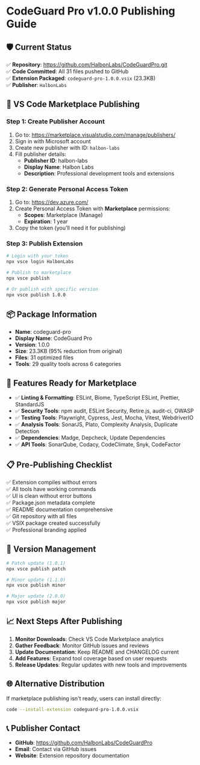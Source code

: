 # CodeGuard Pro v1.0.0 Publishing Guide

## 🛡️ Current Status
✅ **Repository**: https://github.com/HalbonLabs/CodeGuardPro.git  
✅ **Code Committed**: All 31 files pushed to GitHub  
✅ **Extension Packaged**: `codeguard-pro-1.0.0.vsix` (23.3KB)  
✅ **Publisher**: `HalbonLabs`  

## 🚀 VS Code Marketplace Publishing

### Step 1: Create Publisher Account
1. Go to: https://marketplace.visualstudio.com/manage/publishers/
2. Sign in with Microsoft account
3. Create new publisher with ID: `halbon-labs`
4. Fill publisher details:
   - **Publisher ID**: halbon-labs
   - **Display Name**: Halbon Labs
   - **Description**: Professional development tools and extensions

### Step 2: Generate Personal Access Token
1. Go to: https://dev.azure.com/
2. Create Personal Access Token with **Marketplace** permissions:
   - **Scopes**: Marketplace (Manage)
   - **Expiration**: 1 year
3. Copy the token (you'll need it for publishing)

### Step 3: Publish Extension
```bash
# Login with your token
npx vsce login HalbonLabs

# Publish to marketplace
npx vsce publish

# Or publish with specific version
npx vsce publish 1.0.0
```

## 📦 Package Information
- **Name**: codeguard-pro
- **Display Name**: CodeGuard Pro  
- **Version**: 1.0.0
- **Size**: 23.3KB (95% reduction from original)
- **Files**: 31 optimized files
- **Tools**: 29 quality tools across 6 categories

## 🔧 Features Ready for Marketplace
- ✅ **Linting & Formatting**: ESLint, Biome, TypeScript ESLint, Prettier, StandardJS
- ✅ **Security Tools**: npm audit, ESLint Security, Retire.js, audit-ci, OWASP
- ✅ **Testing Tools**: Playwright, Cypress, Jest, Mocha, Vitest, WebdriverIO  
- ✅ **Analysis Tools**: SonarJS, Plato, Complexity Analysis, Duplicate Detection
- ✅ **Dependencies**: Madge, Depcheck, Update Dependencies
- ✅ **API Tools**: SonarQube, Codacy, CodeClimate, Snyk, CodeFactor

## 📋 Pre-Publishing Checklist
✅ Extension compiles without errors  
✅ All tools have working commands  
✅ UI is clean without error buttons  
✅ Package.json metadata complete  
✅ README documentation comprehensive  
✅ Git repository with all files  
✅ VSIX package created successfully  
✅ Professional branding applied  

## 🔄 Version Management
```bash
# Patch update (1.0.1)
npx vsce publish patch

# Minor update (1.1.0)  
npx vsce publish minor

# Major update (2.0.0)
npx vsce publish major
```

## 📈 Next Steps After Publishing
1. **Monitor Downloads**: Check VS Code Marketplace analytics
2. **Gather Feedback**: Monitor GitHub issues and reviews  
3. **Update Documentation**: Keep README and CHANGELOG current
4. **Add Features**: Expand tool coverage based on user requests
5. **Release Updates**: Regular updates with new tools and improvements

## 🌐 Alternative Distribution
If marketplace publishing isn't ready, users can install directly:
```bash
code --install-extension codeguard-pro-1.0.0.vsix
```

## 📞 Publisher Contact
- **GitHub**: https://github.com/HalbonLabs/CodeGuardPro
- **Email**: Contact via GitHub issues
- **Website**: Extension repository documentation
